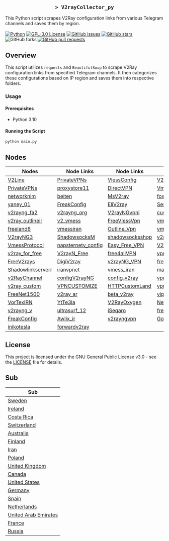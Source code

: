 <h3 align="center">
    <samp>&gt; V2rayCollector_py</samp>
</h3>

This Python script scrapes V2Ray configuration links from various Telegram channels and saves them by region.
<br>
<br>
[![Python](https://img.shields.io/badge/python-3670A0?style=for-the-badge&logo=python&logoColor=ffdd54)](https://github.com/MhdiTaheri/V2rayCollector_Py)
[![GPL-3.0 License](https://img.shields.io/badge/License-GPL--3.0-blue?style=for-the-badge)](./LICENSE)
[![GitHub issues](https://img.shields.io/github/issues/MhdiTaheri/V2rayCollector_Py?style=for-the-badge)](https://github.com/MhdiTaheri/V2rayCollector_Py/issues)
[![GitHub stars](https://img.shields.io/github/stars/MhdiTaheri/V2rayCollector_Py?style=for-the-badge)](https://github.com/MhdiTaheri/V2rayCollector_Py/stargazers)
![GitHub forks](https://img.shields.io/github/forks/MhdiTaheri/V2rayCollector_py?style=for-the-badge)
[![GitHub pull requests](https://img.shields.io/github/issues-pr/MhdiTaheri/V2rayCollector_py?style=for-the-badge)](https://github.com/MhdiTaheri/V2rayCollector_Py/pulls)


## Overview
This script utilizes `requests` and `BeautifulSoup` to scrape V2Ray configuration links from specified Telegram channels. It then categorizes these configurations based on IP region and saves them into respective folders.

### Usage

#### Prerequisites

- Python 3.10

#### Running the Script

```bash
python main.py
```

## Nodes

| Nodes | Node Links | Node Links | Node Links | Node Links |
|------------|------------|------------|------------|------------|
| [V2Line](https://t.me/s/v2line) | [PrivateVPNs](https://t.me/s/PrivateVPNs) | [VlessConfig](https://t.me/s/VlessConfig) | [V2pedia](https://t.me/s/V2pedia) | [v2rayNG_Matsuri](https://t.me/s/v2rayNG_Matsuri) |
| [PrivateVPNs](https://t.me/s/PrivateVPNs) | [proxystore11](https://t.me/s/proxystore11) | [DirectVPN](https://t.me/s/DirectVPN) | [VmessProtocol](https://t.me/s/VmessProtocol) | [OutlineVpnOfficial](https://t.me/s/OutlineVpnOfficial) |
| [networknim](https://t.me/s/networknim) | [beiten](https://t.me/s/beiten) | [MsV2ray](https://t.me/s/MsV2ray) | [foxrayiran](https://t.me/s/foxrayiran) | [DailyV2RY](https://t.me/s/DailyV2RY) |
| [yaney_01](https://t.me/s/yaney_01) | [FreakConfig](https://t.me/s/FreakConfig) | [EliV2ray](https://t.me/s/EliV2ray) | [ServerNett](https://t.me/s/ServerNett) | [proxystore11](https://t.me/s/proxystore11) |
| [v2rayng_fa2](https://t.me/s/v2rayng_fa2) | [v2rayng_org](https://t.me/s/v2rayng_org) | [V2rayNGvpni](https://t.me/s/V2rayNGvpni) | [custom_14](https://t.me/s/custom_14) | [v2rayNG_VPNN](https://t.me/s/v2rayNG_VPNN) |
| [v2ray_outlineir](https://t.me/s/v2ray_outlineir) | [v2_vmess](https://t.me/s/v2_vmess) | [FreeVlessVpn](https://t.me/s/FreeVlessVpn) | [vmess_vless_v2rayng](https://t.me/s/vmess_vless_v2rayng) | [PrivateVPNs](https://t.me/s/PrivateVPNs) |
| [freeland8](https://t.me/s/freeland8) | [vmessiran](https://t.me/s/vmessiran) | [Outline_Vpn](https://t.me/s/Outline_Vpn) | [vmessq](https://t.me/s/vmessq) | [WeePeeN](https://t.me/s/WeePeeN) |
| [V2rayNG3](https://t.me/s/V2rayNG3) | [ShadowsocksM](https://t.me/s/ShadowsocksM) | [shadowsocksshop](https://t.me/s/shadowsocksshop) | [v2rayan](https://t.me/s/v2rayan) | [ShadowSocks_s](https://t.me/s/ShadowSocks_s) |
| [VmessProtocol](https://t.me/s/VmessProtocol) | [napsternetv_config](https://t.me/s/napsternetv_config) | [Easy_Free_VPN](https://t.me/s/Easy_Free_VPN) | [V2Ray_FreedomIran](https://t.me/s/V2Ray_FreedomIran) | [V2RAY_VMESS_free](https://t.me/s/V2RAY_VMESS_free) |
| [v2ray_for_free](https://t.me/s/v2ray_for_free) | [V2rayN_Free](https://t.me/s/V2rayN_Free) | [free4allVPN](https://t.me/s/free4allVPN) | [vpn_ocean](https://t.me/s/vpn_ocean) | [configV2rayForFree](https://t.me/s/configV2rayForFree) |
| [FreeV2rays](https://t.me/s/FreeV2rays) | [DigiV2ray](https://t.me/s/DigiV2ray) | [v2rayNG_VPN](https://t.me/s/v2rayNG_VPN) | [freev2rayssr](https://t.me/s/freev2rayssr) | [v2rayn_server](https://t.me/s/v2rayn_server) |
| [Shadowlinkserverr](https://t.me/s/Shadowlinkserverr) | [iranvpnet](https://t.me/s/iranvpnet) | [vmess_iran](https://t.me/s/vmess_iran) | [mahsaamoon1](https://t.me/s/mahsaamoon1) | [V2RAY_NEW](https://t.me/s/V2RAY_NEW) |
| [v2RayChannel](https://t.me/s/v2RayChannel) | [configV2rayNG](https://t.me/s/configV2rayNG) | [config_v2ray](https://t.me/s/config_v2ray) | [vpn_proxy_custom](https://t.me/s/vpn_proxy_custom) | [vpnmasi](https://t.me/s/vpnmasi) |
| [v2ray_custom](https://t.me/s/v2ray_custom) | [VPNCUSTOMIZE](https://t.me/s/VPNCUSTOMIZE) | [HTTPCustomLand](https://t.me/s/HTTPCustomLand) | [vpn_proxy_custom](https://t.me/s/vpn_proxy_custom) | [ViPVpn_v2ray](https://t.me/s/ViPVpn_v2ray) |
| [FreeNet1500](https://t.me/s/FreeNet1500) | [v2ray_ar](https://t.me/s/v2ray_ar) | [beta_v2ray](https://t.me/s/beta_v2ray) | [vip_vpn_2022](https://t.me/s/vip_vpn_2022) | [FOX_VPN66](https://t.me/s/FOX_VPN66) |
| [VorTexIRN](https://t.me/s/VorTexIRN) | [YtTe3la](https://t.me/s/YtTe3la) | [V2RayOxygen](https://t.me/s/V2RayOxygen) | [Network_442](https://t.me/s/Network_442) | [VPN_443](https://t.me/s/VPN_443) |
| [v2rayng_v](https://t.me/s/v2rayng_v) | [ultrasurf_12](https://t.me/s/ultrasurf_12) | [iSeqaro](https://t.me/s/iSeqaro) | [frev2rayng](https://t.me/s/frev2rayng) | [frev2ray](https://t.me/s/frev2ray) |
| [FreakConfig](https://t.me/s/FreakConfig) | [Awlix_ir](https://t.me/s/Awlix_ir) | [v2rayngvpn](https://t.me/s/v2rayngvpn) | [God_CONFIG](https://t.me/s/God_CONFIG) | [Configforvpn01](https://t.me/s/Configforvpn01) |
| [inikotesla](https://t.me/s/inikotesla) | [forwardv2ray](https://t.me/s/forwardv2ray) |  |  |  |

## License

This project is licensed under the GNU General Public License v3.0 - see the [LICENSE](LICENSE) file for details.
## Sub
| Sub |
|-----|
| [Sweden](https://raw.githubusercontent.com/MhdiTaheri/V2rayCollector_Py/main/sub/Sweden/config.txt) |
| [Ireland](https://raw.githubusercontent.com/MhdiTaheri/V2rayCollector_Py/main/sub/Ireland/config.txt) |
| [Costa Rica](https://raw.githubusercontent.com/MhdiTaheri/V2rayCollector_Py/main/sub/Costa%20Rica/config.txt) |
| [Switzerland](https://raw.githubusercontent.com/MhdiTaheri/V2rayCollector_Py/main/sub/Switzerland/config.txt) |
| [Australia](https://raw.githubusercontent.com/MhdiTaheri/V2rayCollector_Py/main/sub/Australia/config.txt) |
| [Finland](https://raw.githubusercontent.com/MhdiTaheri/V2rayCollector_Py/main/sub/Finland/config.txt) |
| [Iran](https://raw.githubusercontent.com/MhdiTaheri/V2rayCollector_Py/main/sub/Iran/config.txt) |
| [Poland](https://raw.githubusercontent.com/MhdiTaheri/V2rayCollector_Py/main/sub/Poland/config.txt) |
| [United Kingdom](https://raw.githubusercontent.com/MhdiTaheri/V2rayCollector_Py/main/sub/United%20Kingdom/config.txt) |
| [Canada](https://raw.githubusercontent.com/MhdiTaheri/V2rayCollector_Py/main/sub/Canada/config.txt) |
| [United States](https://raw.githubusercontent.com/MhdiTaheri/V2rayCollector_Py/main/sub/United%20States/config.txt) |
| [Germany](https://raw.githubusercontent.com/MhdiTaheri/V2rayCollector_Py/main/sub/Germany/config.txt) |
| [Spain](https://raw.githubusercontent.com/MhdiTaheri/V2rayCollector_Py/main/sub/Spain/config.txt) |
| [Netherlands](https://raw.githubusercontent.com/MhdiTaheri/V2rayCollector_Py/main/sub/Netherlands/config.txt) |
| [United Arab Emirates](https://raw.githubusercontent.com/MhdiTaheri/V2rayCollector_Py/main/sub/United%20Arab%20Emirates/config.txt) |
| [France](https://raw.githubusercontent.com/MhdiTaheri/V2rayCollector_Py/main/sub/France/config.txt) |
| [Russia](https://raw.githubusercontent.com/MhdiTaheri/V2rayCollector_Py/main/sub/Russia/config.txt) |

































































































































































































































































































































































































































































































































































































































































































































































































































































































































































































































































































































































































































































































































































































































































































































































































































































































































































































































































































































































































































































































































































































































































































































